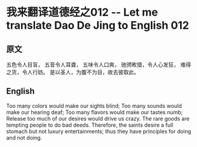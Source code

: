 # 我来翻译道德经之012 -- Let me translate Dao De Jing to English 012

## 原文

五色令人目盲，
五音令人耳聋，
五味令人口爽，
驰骋畋猎，令人心发狂，
难得之货，令人行妨。
是以圣人，为腹不为目，故去彼取此。

## English

Too many colors would make our sights blind;
Too many sounds would make our hearing deaf;
Too many flavors would make our tastes numb;
Release too much of our desires would drive us crazy.
The rare goods are tempting people to do bad deeds.
Therefore, the saints desire a full stomach but not luxury entertainments; 
thus they have principles for doing and not doing.